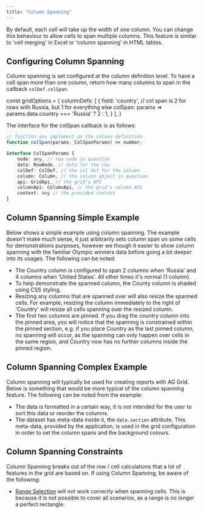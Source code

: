 ```yaml
---
title: "Column Spanning"
---
```


By default, each cell will take up the width of one column. You can change this behaviour to allow cells to span multiple columns. This feature is similar to 'cell merging' in Excel or 'column spanning' in HTML tables.

## Configuring Column Spanning

Column spanning is set configured at the column definition level. To have a cell span more than one column, return how many columns to span in the callback `colDef.colSpan`.

<snippet>
const gridOptions = { 
    columnDefs: [         
        {
            field: 'country',
            // col span is 2 for rows with Russia, but 1 for everything else
            colSpan: params => params.data.country === 'Russia' ? 2 : 1,
        }
    ],
}
</snippet>


The interface for the colSpan callback is as follows:

```ts
// function you implement on the column definition
function colSpan(params: ColSpanParams) => number;

interface ColSpanParams {
    node: any, // row node in question
    data: RowNode, // data for the row
    colDef: ColDef, // the col def for the column
    column: Column, // the column object in question
    api: GridApi, // the grid's API
    columnApi: ColumnApi, // the grid's column API
    context: any // the provided context
}
```

## Column Spanning Simple Example

Below shows a simple example using column spanning. The example doesn't make much sense, it just arbitrarily sets column span on some cells for demonstrations purposes, however we though it easier to show column spanning with the familiar Olympic winners data before going a bit deeper into its usages. The following can be noted:

- The Country column is configured to span 2 columns when 'Russia' and 4 columns when 'United States'. All other times it's normal (1 column).
- To help demonstrate the spanned column, the County column is shaded using CSS styling.
- Resizing any columns that are spanned over will also resize the spanned cells. For example, resizing the column immediately to the right of 'Country' will resize all cells spanning over the resized column.
- The first two columns are pinned. If you drag the country column into the pinned area, you will notice that the spanning is constrained within the pinned section, e.g. if you place Country as the last pinned column, no spanning will occur, as the spanning can only happen over cells in the same region, and Country now has no further columns inside the pinned region.

<grid-example title='Column Spanning Simple' name='column-spanning-simple' type='generated'></grid-example>

## Column Spanning Complex Example

Column spanning will typically be used for creating reports with AG Grid. Below is something that would be more typical of the column spanning feature. The following can be noted from the example:

- The data is formatted in a certain way, it is not intended for the user to sort this data or reorder the columns.
- The dataset has meta-data inside it, the `data.section` attribute. This meta-data, provided by the application, is used in the grid configuration in order to set the column spans and the background colours.

<grid-example title='Column Spanning Complex' name='column-spanning-complex' type='generated' options='{ "exampleHeight": 795 }'></grid-example>

## Column Spanning Constraints

Column Spanning breaks out of the row / cell calculations that a lot of features in the grid are based on. If using Column Spanning, be aware of the following:

- [Range Selection](../range-selection/) will not work correctly when spanning cells. This is because it is not possible to cover all scenarios, as a range is no longer a perfect rectangle.
